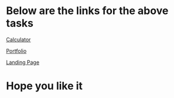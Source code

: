 # Below are the links for the above tasks

[Calculator](https://anshuman182005.github.io/Calculator/)

[Portfolio](https://anshuman182005.github.io/Portfolio/)

[Landing Page](https://anshuman182005.github.io/Ecommerce-Store/)

# Hope you like it

